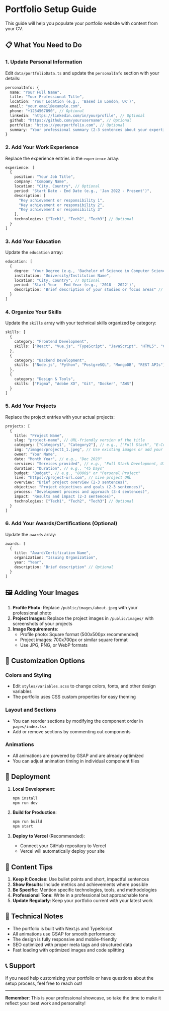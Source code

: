 # Portfolio Setup Guide

This guide will help you populate your portfolio website with content from your CV.

## 📋 What You Need to Do

### 1. Update Personal Information
Edit `data/portfolioData.ts` and update the `personalInfo` section with your details:

```typescript
personalInfo: {
  name: "Your Full Name",
  title: "Your Professional Title",
  location: "Your Location (e.g., 'Based in London, UK')",
  email: "your.email@example.com",
  phone: "+1234567890", // Optional
  linkedin: "https://linkedin.com/in/yourprofile", // Optional
  github: "https://github.com/yourusername", // Optional
  portfolio: "https://yourportfolio.com", // Optional
  summary: "Your professional summary (2-3 sentences about your expertise and passion)"
}
```

### 2. Add Your Work Experience
Replace the experience entries in the `experience` array:

```typescript
experience: [
  {
    position: "Your Job Title",
    company: "Company Name",
    location: "City, Country", // Optional
    period: "Start Date - End Date (e.g., 'Jan 2022 - Present')",
    description: [
      "Key achievement or responsibility 1",
      "Key achievement or responsibility 2",
      "Key achievement or responsibility 3"
    ],
    technologies: ["Tech1", "Tech2", "Tech3"] // Optional
  }
]
```

### 3. Add Your Education
Update the `education` array:

```typescript
education: [
  {
    degree: "Your Degree (e.g., 'Bachelor of Science in Computer Science')",
    institution: "University/Institution Name",
    location: "City, Country", // Optional
    period: "Start Year - End Year (e.g., '2018 - 2022')",
    description: "Brief description of your studies or focus areas" // Optional
  }
]
```

### 4. Organize Your Skills
Update the `skills` array with your technical skills organized by category:

```typescript
skills: [
  {
    category: "Frontend Development",
    skills: ["React", "Vue.js", "TypeScript", "JavaScript", "HTML5", "CSS3"]
  },
  {
    category: "Backend Development",
    skills: ["Node.js", "Python", "PostgreSQL", "MongoDB", "REST APIs"]
  },
  {
    category: "Design & Tools",
    skills: ["Figma", "Adobe XD", "Git", "Docker", "AWS"]
  }
]
```

### 5. Add Your Projects
Replace the project entries with your actual projects:

```typescript
projects: [
  {
    title: "Project Name",
    slug: "project-name", // URL-friendly version of the title
    category: ["Category1", "Category2"], // e.g., ["Full Stack", "E-Commerce"]
    img: "/images/project1_1.jpeg", // Use existing images or add your own
    owner: "Your Name",
    date: "Month Year", // e.g., "Dec 2023"
    services: "Services provided", // e.g., "Full Stack Development, UI/UX Design"
    duration: "Duration", // e.g., "45 Days"
    budget: "Budget", // e.g., "8000$" or "Personal Project"
    live: "https://project-url.com", // Live project URL
    overview: "Brief project overview (2-3 sentences)",
    objective: "Project objectives and goals (2-3 sentences)",
    process: "Development process and approach (3-4 sentences)",
    impact: "Results and impact (2-3 sentences)",
    technologies: ["Tech1", "Tech2", "Tech3"] // Optional
  }
]
```

### 6. Add Your Awards/Certifications (Optional)
Update the `awards` array:

```typescript
awards: [
  {
    title: "Award/Certification Name",
    organization: "Issuing Organization",
    year: "Year",
    description: "Brief description" // Optional
  }
]
```

## 🖼️ Adding Your Images

1. **Profile Photo**: Replace `/public/images/about.jpeg` with your professional photo
2. **Project Images**: Replace the project images in `/public/images/` with screenshots of your projects
3. **Image Requirements**:
   - Profile photo: Square format (500x500px recommended)
   - Project images: 700x700px or similar square format
   - Use JPG, PNG, or WebP formats

## 🎨 Customization Options

### Colors and Styling
- Edit `styles/variables.scss` to change colors, fonts, and other design variables
- The portfolio uses CSS custom properties for easy theming

### Layout and Sections
- You can reorder sections by modifying the component order in `pages/index.tsx`
- Add or remove sections by commenting out components

### Animations
- All animations are powered by GSAP and are already optimized
- You can adjust animation timing in individual component files

## 🚀 Deployment

1. **Local Development**:
   ```bash
   npm install
   npm run dev
   ```

2. **Build for Production**:
   ```bash
   npm run build
   npm start
   ```

3. **Deploy to Vercel** (Recommended):
   - Connect your GitHub repository to Vercel
   - Vercel will automatically deploy your site

## 📝 Content Tips

1. **Keep it Concise**: Use bullet points and short, impactful sentences
2. **Show Results**: Include metrics and achievements where possible
3. **Be Specific**: Mention specific technologies, tools, and methodologies
4. **Professional Tone**: Write in a professional but approachable tone
5. **Update Regularly**: Keep your portfolio current with your latest work

## 🔧 Technical Notes

- The portfolio is built with Next.js and TypeScript
- All animations use GSAP for smooth performance
- The design is fully responsive and mobile-friendly
- SEO optimized with proper meta tags and structured data
- Fast loading with optimized images and code splitting

## 📞 Support

If you need help customizing your portfolio or have questions about the setup process, feel free to reach out!

---

**Remember**: This is your professional showcase, so take the time to make it reflect your best work and personality!
